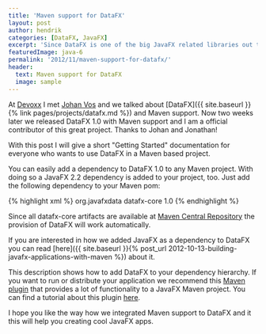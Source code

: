 ```yaml
---
title: 'Maven support for DataFX'
layout: post
author: hendrik
categories: [DataFX, JavaFX]
excerpt: 'Since DataFX is one of the big JavaFX related libraries out there it makes sense to use it in modern Maven based applications. This post gives an overview how you can use DataFX in a Maven based project.'
featuredImage: java-6
permalink: '2012/11/maven-support-for-datafx/'
header:
  text: Maven support for DataFX
  image: sample
---
```

At [Devoxx](http://www.devoxx.com/display/DV12/Home) I met [Johan Vos](https://twitter.com/johanvos) and we talked about [DataFX]({{ site.baseurl }}{% link pages/projects/datafx.md %}) and Maven support. Now two weeks later we released DataFX 1.0 with Maven support and I am a official contributor of this great project. Thanks to Johan and Jonathan!

With this post I will give a short "Getting Started" documentation for everyone who wants to use DataFX in a Maven based project.

You can easily add a dependency to DataFX 1.0 to any Maven project. With doing so a JavaFX 2.2 dependency is added to your project, too. Just add the following dependency to your Maven pom:

{% highlight xml %}
<dependency>
   <groupId>org.javafxdata</groupId>
   <artifactId>datafx-core</artifactId>
   <version>1.0</version>
</dependency>
{% endhighlight %}

Since all datafx-core artifacts are available at [Maven Central Repository](http://search.maven.org) the provision of DataFX will work automatically.

If you are interested in how we added JavaFX as a dependency to DataFX you can read [here]({{ site.baseurl }}{% post_url 2012-10-13-building-javafx-applications-with-maven %}) about it.

This description shows how to add DataFX to your dependency hierarchy. If you want to run or distribute your application we recommend this [Maven plugin](https://github.com/zonski/javafx-maven-plugin) that provides a lot of functionality to a JavaFX Maven project. You can find a tutorial about this plugin [here](http://www.zenjava.com/2012/11/24/from-zero-to-javafx-in-5-minutes/).

I hope you like the way how we integrated Maven support to DataFX and it this will help you creating cool JavaFX apps.
